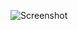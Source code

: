 ![Screenshot](https://raw.githubusercontent.com/Cryakl/Ultimate-RAT-Collection/refs/heads/main/HavRat/Hav-Rat%201.2%20Pro%20Fearless/Screenshot.png)
